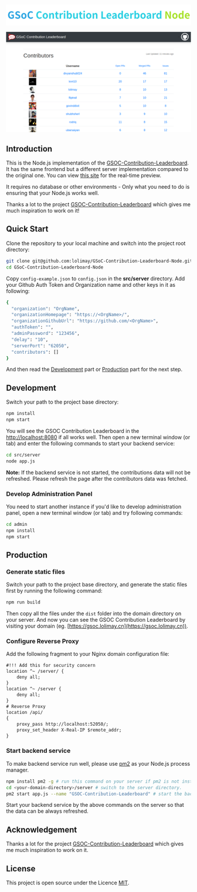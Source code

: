 
<p align="center"><img src="./docs/images/logo.png"></p>

![](./docs/images/demo.png)

## Introduction

This is the Node.js implementation of the [GSOC-Contribution-Leaderboard](https://github.com/shubhsherl/GSoC-Contribution-Leaderboard/). It has the same frontend but a different server implementation compared to the original one. You can view [this site](https://gsoc.lolimay.cn) for the real-time preview.

It requires no database or other environments - Only what you need to do is ensuring that your Node.js works well.

Thanks a lot to the project [GSOC-Contribution-Leaderboard](https://github.com/shubhsherl/GSoC-Contribution-Leaderboard/) which gives me much inspiration to work on it!

## Quick Start
Clone the repository to your local machine and switch into the project root directory:
````bash
git clone git@github.com:lolimay/GSoC-Contribution-Leaderboard-Node.git
cd GSoC-Contribution-Leaderboard-Node
````
Copy `config-example.json` to `config.json` in the **src/server** directory. Add your Github Auth Token and Organization name and other keys in it as following:
````bash
{
  "organization": "OrgName",
  "organizationHomepage": "https://<OrgName>/",
  "organizationGithubUrl": "https://github.com/<OrgName>",
  "authToken": "",
  "adminPassword": "123456",
  "delay": "10",
  "serverPort": "62050",
  "contributors": []
}
````
And then read the [Development](#development) part or [Production](#production) part for the next step.
## Development
Switch your path to the project base directory:
````bash
npm install
npm start
````
You will see the GSOC Contribution Leaderboard in the [http://localhost:8080](http://localhost:8080) if all works well. Then open a new terminal window (or tab) and enter the following commands to start your backend service:
````bash
cd src/server
node app.js
````
**Note:** If the backend service is not started, the contributions data will not be refreshed. Please refresh the page after the contributors data was fetched.

### Develop Administration Panel
You need to start another instance if you'd like to develop administration panel, open a new terminal window (or tab) and try following commands:
````bash
cd admin
npm install
npm start
````

## Production
### Generate static files
Switch your path to the project base directory, and generate the static files first by running the following command:
````bash
npm run build
````
Then copy all the files under the `dist` folder into the domain directory on your server. And now you can see the GSOC Contribution Leaderboard by visiting your domain (eg. [https://gsoc.lolimay.cn](https://gsoc.lolimay.cn)).

### Configure Reverse Proxy
Add the following fragment to your Nginx domain configuration file:
````nginx
#!!! Add this for security concern
location ^~ /server/ {
    deny all;
}
location ^~ /server {
    deny all;
}
# Reverse Proxy
location /api/
{
    proxy_pass http://localhost:52050/;
    proxy_set_header X-Real-IP $remote_addr;
}
````

### Start backend service
To make backend service run well, please use [pm2](http://pm2.keymetrics.io/) as your Node.js process manager.
````bash
npm install pm2 -g # run this command on your server if pm2 is not installed.
cd <your-domain-directory>/server # switch to the server directory.
pm2 start app.js --name "GSOC-Contribution-Leaderboard" # start the backend service
````
Start your backend service by the above commands on the server so that the data can be always refreshed.

## Acknowledgement
Thanks a lot for the project [GSOC-Contribution-Leaderboard](https://github.com/shubhsherl/GSoC-Contribution-Leaderboard/) which gives me much inspiration to work on it.

## License
This project is open source under the Licence [MIT](./LICENSE).
